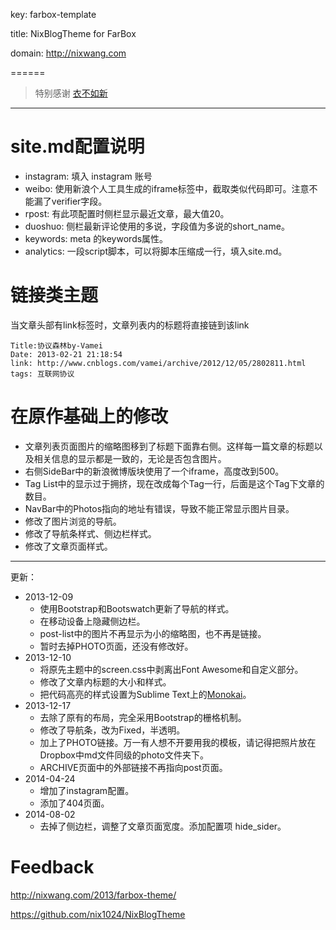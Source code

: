 key: farbox-template

title: NixBlogTheme for FarBox 

domain: http://nixwang.com  

======

> 特别感谢
[衣不如新](http://motype.org/‎)


---
# site.md配置说明   
   
- instagram: 填入 instagram 账号 
- weibo: 使用新浪个人工具生成的iframe标签中，截取类似代码即可。注意不能漏了verifier字段。 
- rpost: 有此项配置时侧栏显示最近文章，最大值20。
- duoshuo: 侧栏最新评论使用的多说，字段值为多说的short_name。 
- keywords: meta 的keywords属性。
- analytics: 一段script脚本，可以将脚本压缩成一行，填入site.md。

# 链接类主题   
当文章头部有link标签时，文章列表内的标题将直接链到该link  
 
    Title:协议森林by-Vamei
    Date: 2013-02-21 21:18:54  
    link: http://www.cnblogs.com/vamei/archive/2012/12/05/2802811.html  
    tags: 互联网协议  

# 在原作基础上的修改

- 文章列表页面图片的缩略图移到了标题下面靠右侧。这样每一篇文章的标题以及相关信息的显示都是一致的，无论是否包含图片。
- 右侧SideBar中的新浪微博版块使用了一个iframe，高度改到500。
- Tag List中的显示过于拥挤，现在改成每个Tag一行，后面是这个Tag下文章的数目。
- NavBar中的Photos指向的地址有错误，导致不能正常显示图片目录。
- 修改了图片浏览的导航。
- 修改了导航条样式、侧边栏样式。
- 修改了文章页面样式。

-------

更新：

- 2013-12-09 
    - 使用Bootstrap和Bootswatch更新了导航的样式。
    - 在移动设备上隐藏侧边栏。
    - post-list中的图片不再显示为小的缩略图，也不再是链接。
    - 暂时去掉PHOTO页面，还没有修改好。
- 2013-12-10
    - 将原先主题中的screen.css中剥离出Font Awesome和自定义部分。
    - 修改了文章内标题的大小和样式。
    - 把代码高亮的样式设置为Sublime Text上的[Monokai](https://github.com/richleland/pygments-css/blob/master/monokai.css)。
- 2013-12-17
    - 去除了原有的布局，完全采用Bootstrap的栅格机制。
    - 修改了导航条，改为Fixed，半透明。
    - 加上了PHOTO链接。万一有人想不开要用我的模板，请记得把照片放在Dropbox中md文件同级的photo文件夹下。
    - ARCHIVE页面中的外部链接不再指向post页面。
- 2014-04-24
    - 增加了instagram配置。
    - 添加了404页面。
- 2014-08-02
    - 去掉了侧边栏，调整了文章页面宽度。添加配置项 hide_sider。

# Feedback
http://nixwang.com/2013/farbox-theme/

https://github.com/nix1024/NixBlogTheme

